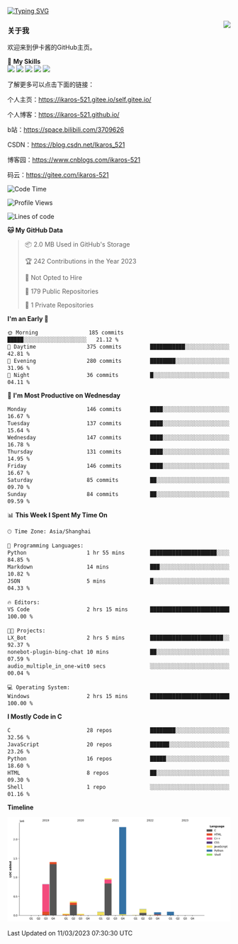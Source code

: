 [![Typing SVG](https://readme-typing-svg.herokuapp.com?size=25&duration=2500&color=8C43EA&vCenter=true&width=200&height=40&lines=Hi+Welcome+%F0%9F%91%8B%F0%9F%8F%BB;I'm+Love丶伊卡洛斯)](https://git.io/typing-svg)

<a href="#">
  <img align="right" src="https://github-readme-stats.vercel.app/api?username=Ikaros-521&count_private=true&show_icons=true&bg_color=15,f2f7fd,E0EAFC" />
</a>

### 关于我

欢迎来到伊卡酱的GitHub主页。

🌟 **My Skills**  
![](https://img.shields.io/badge/-C-A8B9CC?style=flat-square&logo=C&logoColor=fff)
![](https://img.shields.io/badge/-Python-3776AB?style=flat-square&logo=Python&logoColor=fff)
![](https://img.shields.io/badge/-JavaScript-F7DF1E?style=flat-square&logo=JavaScript&logoColor=fff)
![](https://img.shields.io/badge/-C++-00599C?style=flat-square&logo=Cpp&logoColor=fff)
![](https://img.shields.io/badge/-Linux-000000?style=flat-square&logo=Linux&logoColor=fff)

了解更多可以点击下面的链接：

个人主页：https://ikaros-521.gitee.io/self.gitee.io/

个人博客：https://ikaros-521.github.io/   

b站：https://space.bilibili.com/3709626

CSDN：https://blog.csdn.net/Ikaros_521

博客园：https://www.cnblogs.com/ikaros-521

码云：https://gitee.com/ikaros-521

<!--START_SECTION:waka-->
![Code Time](http://img.shields.io/badge/Code%20Time-3%20hrs%2041%20mins-blue)

![Profile Views](http://img.shields.io/badge/Profile%20Views-47-blue)

![Lines of code](https://img.shields.io/badge/From%20Hello%20World%20I%27ve%20Written-6.4%20million%20lines%20of%20code-blue)

**🐱 My GitHub Data** 

> 📦 2.0 MB Used in GitHub's Storage 
 > 
> 🏆 242 Contributions in the Year 2023
 > 
> 🚫 Not Opted to Hire
 > 
> 📜 179 Public Repositories 
 > 
> 🔑 1 Private Repositories 
 > 
**I'm an Early 🐤** 

```text
🌞 Morning                185 commits         █████░░░░░░░░░░░░░░░░░░░░   21.12 % 
🌆 Daytime                375 commits         ███████████░░░░░░░░░░░░░░   42.81 % 
🌃 Evening                280 commits         ████████░░░░░░░░░░░░░░░░░   31.96 % 
🌙 Night                  36 commits          █░░░░░░░░░░░░░░░░░░░░░░░░   04.11 % 
```
📅 **I'm Most Productive on Wednesday** 

```text
Monday                   146 commits         ████░░░░░░░░░░░░░░░░░░░░░   16.67 % 
Tuesday                  137 commits         ████░░░░░░░░░░░░░░░░░░░░░   15.64 % 
Wednesday                147 commits         ████░░░░░░░░░░░░░░░░░░░░░   16.78 % 
Thursday                 131 commits         ████░░░░░░░░░░░░░░░░░░░░░   14.95 % 
Friday                   146 commits         ████░░░░░░░░░░░░░░░░░░░░░   16.67 % 
Saturday                 85 commits          ██░░░░░░░░░░░░░░░░░░░░░░░   09.70 % 
Sunday                   84 commits          ██░░░░░░░░░░░░░░░░░░░░░░░   09.59 % 
```


📊 **This Week I Spent My Time On** 

```text
🕑︎ Time Zone: Asia/Shanghai

💬 Programming Languages: 
Python                   1 hr 55 mins        █████████████████████░░░░   84.85 % 
Markdown                 14 mins             ███░░░░░░░░░░░░░░░░░░░░░░   10.82 % 
JSON                     5 mins              █░░░░░░░░░░░░░░░░░░░░░░░░   04.33 % 

🔥 Editors: 
VS Code                  2 hrs 15 mins       █████████████████████████   100.00 % 

🐱‍💻 Projects: 
LX_Bot                   2 hrs 5 mins        ███████████████████████░░   92.37 % 
nonebot-plugin-bing-chat 10 mins             ██░░░░░░░░░░░░░░░░░░░░░░░   07.59 % 
audio_multiple_in_one-wit0 secs              ░░░░░░░░░░░░░░░░░░░░░░░░░   00.04 % 

💻 Operating System: 
Windows                  2 hrs 15 mins       █████████████████████████   100.00 % 
```

**I Mostly Code in C** 

```text
C                        28 repos            ████████░░░░░░░░░░░░░░░░░   32.56 % 
JavaScript               20 repos            ██████░░░░░░░░░░░░░░░░░░░   23.26 % 
Python                   16 repos            █████░░░░░░░░░░░░░░░░░░░░   18.60 % 
HTML                     8 repos             ██░░░░░░░░░░░░░░░░░░░░░░░   09.30 % 
Shell                    1 repo              ░░░░░░░░░░░░░░░░░░░░░░░░░   01.16 % 
```



**Timeline**

![Lines of Code chart](https://raw.githubusercontent.com/Ikaros-521/Ikaros-521/main/assets/bar_graph.png)


 Last Updated on 11/03/2023 07:30:30 UTC
<!--END_SECTION:waka-->


<!--
**Ikaros-521/Ikaros-521** is a ✨ _special_ ✨ repository because its `README.md` (this file) appears on your GitHub profile.

Here are some ideas to get you started:

- 🔭 I’m currently working on ...
- 🌱 I’m currently learning ...
- 👯 I’m looking to collaborate on ...
- 🤔 I’m looking for help with ...
- 💬 Ask me about ...
- 📫 How to reach me: ...
- 😄 Pronouns: ...
- ⚡ Fun fact: ...
-->
